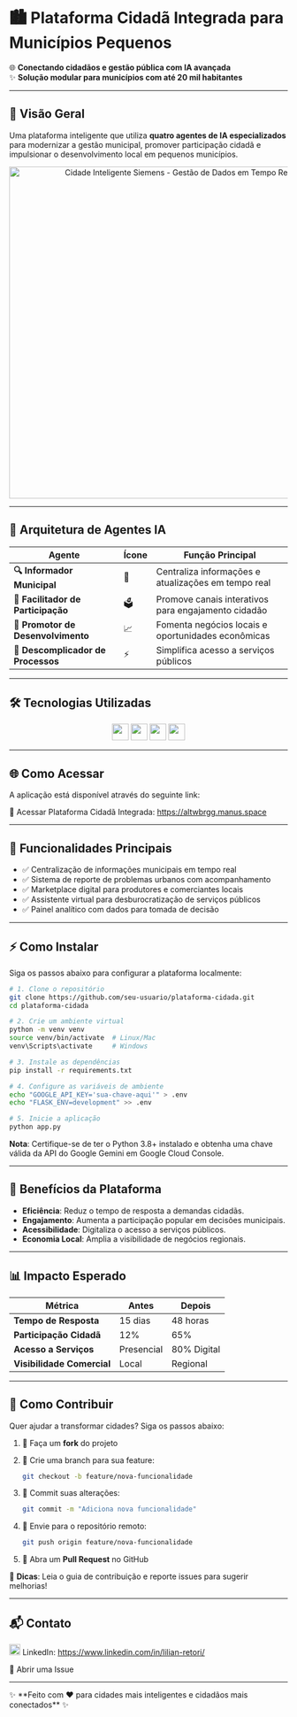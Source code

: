 # 🏙️ Plataforma Cidadã Integrada para Municípios Pequenos

🌐 **Conectando cidadãos e gestão pública com IA avançada**\
✨ **Solução modular para municípios com até 20 mil habitantes**

---

## 🚀 Visão Geral

Uma plataforma inteligente que utiliza **quatro agentes de IA especializados** para modernizar a gestão municipal, promover participação cidadã e impulsionar o desenvolvimento local em pequenos municípios.
<div align="center">
  <img src="https://media.giphy.com/media/ideOXim9WoYZRhyoHv/giphy.gif" width="600" alt="Cidade Inteligente Siemens - Gestão de Dados em Tempo Real">
</div>

---

## 🤖 Arquitetura de Agentes IA

| Agente | Ícone | Função Principal |
| --- | --- | --- |
| **🔍 Informador Municipal** | 📢 | Centraliza informações e atualizações em tempo real |
| **👥 Facilitador de Participação** | 🗳️ | Promove canais interativos para engajamento cidadão |
| **💼 Promotor de Desenvolvimento** | 📈 | Fomenta negócios locais e oportunidades econômicas |
| **📝 Descomplicador de Processos** | ⚡ | Simplifica acesso a serviços públicos |

---

## 🛠️ Tecnologias Utilizadas

<div align="center">
  <img src="https://img.shields.io/badge/Google_Gemini-4285F4?style=flat&logo=google&logoColor=white" height="30">
  <img src="https://img.shields.io/badge/Python-3776AB?style=flat&logo=python&logoColor=white" height="30">
  <img src="https://img.shields.io/badge/Google_Colab-F9AB00?style=flat&logo=googlecolab&logoColor=white" height="30">
  <img src="https://img.shields.io/badge/Markdown-000000?style=flat&logo=markdown&logoColor=white" height="30">
</div>

---

## 🌐 Como Acessar

A aplicação está disponível através do seguinte link:

🚀 Acessar Plataforma Cidadã Integrada: https://altwbrgg.manus.space

---

## 📌 Funcionalidades Principais

- ✅ Centralização de informações municipais em tempo real
- ✅ Sistema de reporte de problemas urbanos com acompanhamento
- ✅ Marketplace digital para produtores e comerciantes locais
- ✅ Assistente virtual para desburocratização de serviços públicos
- ✅ Painel analítico com dados para tomada de decisão

---

## ⚡ Como Instalar

Siga os passos abaixo para configurar a plataforma localmente:

```bash
# 1. Clone o repositório
git clone https://github.com/seu-usuario/plataforma-cidada.git
cd plataforma-cidada

# 2. Crie um ambiente virtual
python -m venv venv
source venv/bin/activate  # Linux/Mac
venv\Scripts\activate     # Windows

# 3. Instale as dependências
pip install -r requirements.txt

# 4. Configure as variáveis de ambiente
echo "GOOGLE_API_KEY='sua-chave-aqui'" > .env
echo "FLASK_ENV=development" >> .env

# 5. Inicie a aplicação
python app.py
```

**Nota**: Certifique-se de ter o Python 3.8+ instalado e obtenha uma chave válida da API do Google Gemini em Google Cloud Console.

---

## 🌟 Benefícios da Plataforma

- **Eficiência**: Reduz o tempo de resposta a demandas cidadãs.
- **Engajamento**: Aumenta a participação popular em decisões municipais.
- **Acessibilidade**: Digitaliza o acesso a serviços públicos.
- **Economia Local**: Amplia a visibilidade de negócios regionais.

---

## 📊 Impacto Esperado

| Métrica | Antes | Depois |
| --- | --- | --- |
| **Tempo de Resposta** | 15 dias | 48 horas |
| **Participação Cidadã** | 12% | 65% |
| **Acesso a Serviços** | Presencial | 80% Digital |
| **Visibilidade Comercial** | Local | Regional |

---

## 🤝 Como Contribuir

Quer ajudar a transformar cidades? Siga os passos abaixo:

1. 🍴 Faça um **fork** do projeto
2. 🌿 Crie uma branch para sua feature:

   ```bash
   git checkout -b feature/nova-funcionalidade
   ```
3. 💾 Commit suas alterações:

   ```bash
   git commit -m "Adiciona nova funcionalidade"
   ```
4. 🚀 Envie para o repositório remoto:

   ```bash
   git push origin feature/nova-funcionalidade
   ```
5. 🔄 Abra um **Pull Request** no GitHub

📢 **Dicas**: Leia o guia de contribuição e reporte issues para sugerir melhorias!

---

## 📬 Contato

<img src="https://upload.wikimedia.org/wikipedia/commons/c/ca/LinkedIn_logo_initials.png" width="20" height="20" alt="LinkedIn Logo"/> LinkedIn: https://www.linkedin.com/in/lilian-retori/

📩 Abrir uma Issue

---

 ✨ \*\*Feito com ❤️ para cidades mais inteligentes e cidadãos mais conectados\*\* ✨
